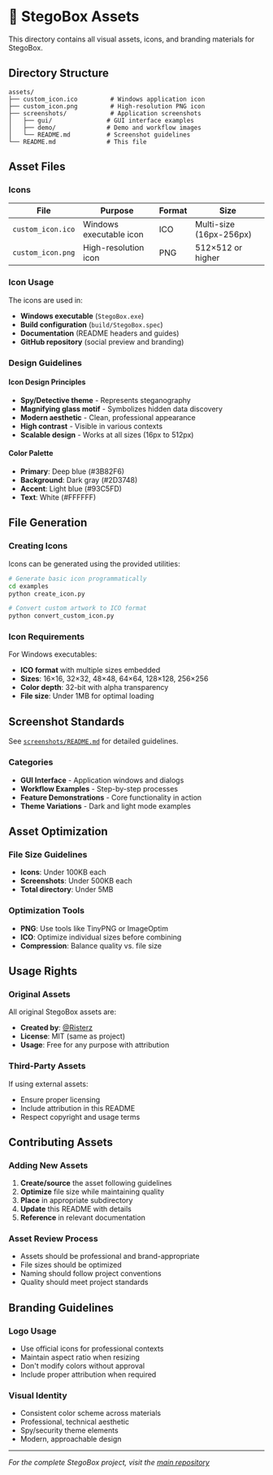 # 🎨 StegoBox Assets

This directory contains all visual assets, icons, and branding materials for StegoBox.

## Directory Structure

```
assets/
├── custom_icon.ico         # Windows application icon
├── custom_icon.png         # High-resolution PNG icon
├── screenshots/            # Application screenshots
│   ├── gui/               # GUI interface examples
│   ├── demo/              # Demo and workflow images
│   └── README.md          # Screenshot guidelines
└── README.md              # This file
```

## Asset Files

### Icons

| File | Purpose | Format | Size |
|------|---------|--------|------|
| `custom_icon.ico` | Windows executable icon | ICO | Multi-size (16px-256px) |
| `custom_icon.png` | High-resolution icon | PNG | 512×512 or higher |

### Icon Usage

The icons are used in:
- **Windows executable** (`StegoBox.exe`)
- **Build configuration** (`build/StegoBox.spec`)
- **Documentation** (README headers and guides)
- **GitHub repository** (social preview and branding)

### Design Guidelines

#### Icon Design Principles
- **Spy/Detective theme** - Represents steganography
- **Magnifying glass motif** - Symbolizes hidden data discovery
- **Modern aesthetic** - Clean, professional appearance
- **High contrast** - Visible in various contexts
- **Scalable design** - Works at all sizes (16px to 512px)

#### Color Palette
- **Primary**: Deep blue (#3B82F6)
- **Background**: Dark gray (#2D3748)
- **Accent**: Light blue (#93C5FD)
- **Text**: White (#FFFFFF)

## File Generation

### Creating Icons

Icons can be generated using the provided utilities:

```bash
# Generate basic icon programmatically
cd examples
python create_icon.py

# Convert custom artwork to ICO format
python convert_custom_icon.py
```

### Icon Requirements

For Windows executables:
- **ICO format** with multiple sizes embedded
- **Sizes**: 16×16, 32×32, 48×48, 64×64, 128×128, 256×256
- **Color depth**: 32-bit with alpha transparency
- **File size**: Under 1MB for optimal loading

## Screenshot Standards

See [`screenshots/README.md`](screenshots/README.md) for detailed guidelines.

### Categories
- **GUI Interface** - Application windows and dialogs
- **Workflow Examples** - Step-by-step processes
- **Feature Demonstrations** - Core functionality in action
- **Theme Variations** - Dark and light mode examples

## Asset Optimization

### File Size Guidelines
- **Icons**: Under 100KB each
- **Screenshots**: Under 500KB each
- **Total directory**: Under 5MB

### Optimization Tools
- **PNG**: Use tools like TinyPNG or ImageOptim
- **ICO**: Optimize individual sizes before combining
- **Compression**: Balance quality vs. file size

## Usage Rights

### Original Assets
All original StegoBox assets are:
- **Created by**: [@Risterz](https://github.com/Risterz)
- **License**: MIT (same as project)
- **Usage**: Free for any purpose with attribution

### Third-Party Assets
If using external assets:
- Ensure proper licensing
- Include attribution in this README
- Respect copyright and usage terms

## Contributing Assets

### Adding New Assets
1. **Create/source** the asset following guidelines
2. **Optimize** file size while maintaining quality
3. **Place** in appropriate subdirectory
4. **Update** this README with details
5. **Reference** in relevant documentation

### Asset Review Process
- Assets should be professional and brand-appropriate
- File sizes should be optimized
- Naming should follow project conventions
- Quality should meet project standards

## Branding Guidelines

### Logo Usage
- Use official icons for professional contexts
- Maintain aspect ratio when resizing
- Don't modify colors without approval
- Include proper attribution when required

### Visual Identity
- Consistent color scheme across materials
- Professional, technical aesthetic
- Spy/security theme elements
- Modern, approachable design

---

*For the complete StegoBox project, visit the [main repository](../README.md)*
